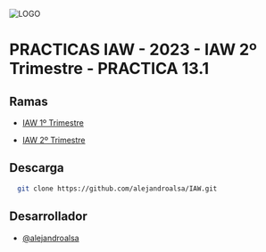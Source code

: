 ![LOGO](https://user-images.githubusercontent.com/67869168/221359506-18643ddb-b786-4f64-8ada-f6e0b25f744d.svg)


# PRACTICAS IAW - 2023 - IAW 2º Trimestre - PRACTICA 13.1
 

## Ramas

- [IAW 1º Trimestre](https://github.com/alejandroalsa/IAW/tree/IAW-1%C2%BA-Trimestre)

- [IAW 2º Trimestre](https://github.com/alejandroalsa/IAW/tree/IAW-2%C2%BA-Trimestre)


## Descarga

```bash
  git clone https://github.com/alejandroalsa/IAW.git
```
    
## Desarrollador

- [@alejandroalsa](https://www.github.com/alejandroalsa)
